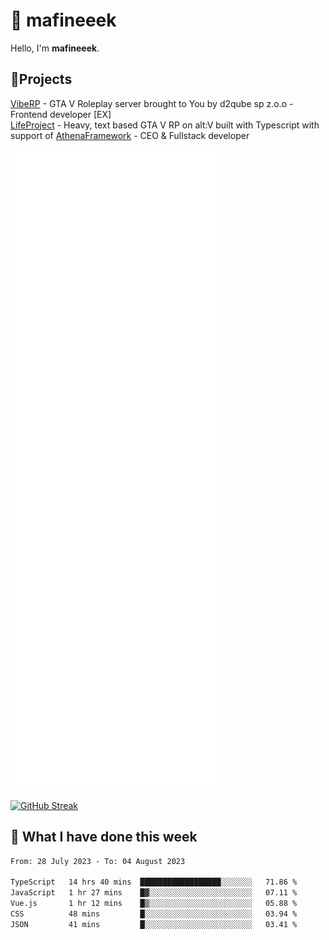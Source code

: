 # 👋 mafineeek
Hello, I'm **mafineeek**.

## 📝Projects

[VibeRP](https://v-rp.pl) - GTA V Roleplay server brought to You by d2qube sp z.o.o - Frontend developer [EX]
<br>
[LifeProject](https://github.com/LifeProject-Roleplay/) - Heavy, text based GTA V RP on alt:V built with Typescript with support of [AthenaFramework](https://github.com/Athena-Roleplay-Framework/) - CEO & Fullstack developer

![](./github-metrics.svg)

[![GitHub Streak](https://streak-stats.demolab.com/?user=mafineeek)](https://git.io/streak-stats)

## 📰 What I have done this week
<!--START_SECTION:waka-->

```txt
From: 28 July 2023 - To: 04 August 2023

TypeScript   14 hrs 40 mins  ██████████████████░░░░░░░   71.86 %
JavaScript   1 hr 27 mins    █▓░░░░░░░░░░░░░░░░░░░░░░░   07.11 %
Vue.js       1 hr 12 mins    █▒░░░░░░░░░░░░░░░░░░░░░░░   05.88 %
CSS          48 mins         █░░░░░░░░░░░░░░░░░░░░░░░░   03.94 %
JSON         41 mins         █░░░░░░░░░░░░░░░░░░░░░░░░   03.41 %
```

<!--END_SECTION:waka-->
